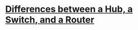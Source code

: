 # [Differences between a Hub, a Switch, and a Router](https://www.section.io/engineering-education/switch-vs-router-vs-hub/)
